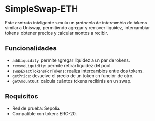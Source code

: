 # SimpleSwap-ETH
Este contrato inteligente simula un protocolo de intercambio de tokens similar a Uniswap, permitiendo agregar y remover liquidez, intercambiar tokens, obtener precios y calcular montos a recibir.

## Funcionalidades

- `addLiquidity`: permite agregar liquidez a un par de tokens.
- `removeLiquidity`: permite retirar liquidez del pool.
- `swapExactTokensForTokens`: realiza intercambios entre dos tokens.
- `getPrice`: devuelve el precio de un token en función de otro.
- `getAmountOut`: calcula cuántos tokens recibirás en un swap.

## Requisitos

- Red de prueba: Sepolia.
- Compatible con tokens ERC-20.

